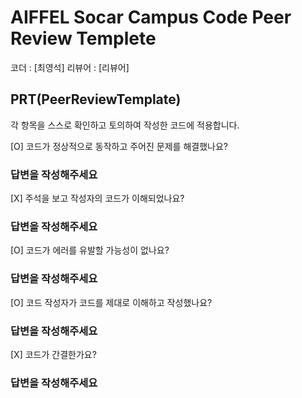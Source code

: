 # AIFFEL Socar Campus Code Peer Review Templete

코더 : [최영석]
리뷰어 : [리뷰어]

## PRT(PeerReviewTemplate) 
각 항목을 스스로 확인하고 토의하여 작성한 코드에 적용합니다.

[O] 코드가 정상적으로 동작하고 주어진 문제를 해결했나요?
### 답변을 작성해주세요
[X] 주석을 보고 작성자의 코드가 이해되었나요?
### 답변을 작성해주세요
[O] 코드가 에러를 유발할 가능성이 없나요?
### 답변을 작성해주세요
[O] 코드 작성자가 코드를 제대로 이해하고 작성했나요?
### 답변을 작성해주세요
[X] 코드가 간결한가요?
### 답변을 작성해주세요